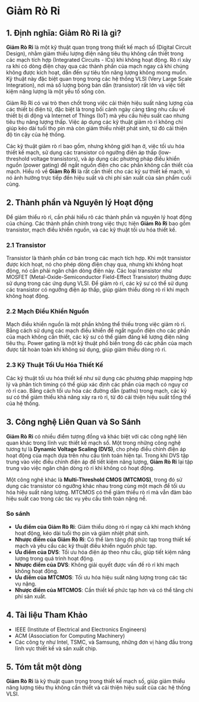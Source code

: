 # Giảm Rò Rỉ

## 1. Định nghĩa: Giảm Rò Rỉ là gì?
**Giảm Rò Rỉ** là một kỹ thuật quan trọng trong thiết kế mạch số (Digital Circuit Design), nhằm giảm thiểu lượng điện năng tiêu thụ không cần thiết trong các mạch tích hợp (Integrated Circuits - ICs) khi không hoạt động. Rò rỉ xảy ra khi có dòng điện chạy qua các thành phần của mạch ngay cả khi chúng không được kích hoạt, dẫn đến sự tiêu tốn năng lượng không mong muốn. Kỹ thuật này đặc biệt quan trọng trong các hệ thống VLSI (Very Large Scale Integration), nơi mà số lượng bóng bán dẫn (transistor) rất lớn và việc tiết kiệm năng lượng là một yếu tố sống còn.

Giảm Rò Rỉ có vai trò then chốt trong việc cải thiện hiệu suất năng lượng của các thiết bị điện tử, đặc biệt là trong bối cảnh ngày càng tăng nhu cầu về thiết bị di động và Internet of Things (IoT) mà yêu cầu hiệu suất cao nhưng tiêu thụ năng lượng thấp. Việc áp dụng các kỹ thuật giảm rò rỉ không chỉ giúp kéo dài tuổi thọ pin mà còn giảm thiểu nhiệt phát sinh, từ đó cải thiện độ tin cậy của hệ thống.

Các kỹ thuật giảm rò rỉ bao gồm, nhưng không giới hạn ở, việc tối ưu hóa thiết kế mạch, sử dụng các transistor có ngưỡng điện áp thấp (low-threshold voltage transistors), và áp dụng các phương pháp điều khiển nguồn (power gating) để ngắt nguồn điện cho các phần không cần thiết của mạch. Hiểu rõ về **Giảm Rò Rỉ** là rất cần thiết cho các kỹ sư thiết kế mạch, vì nó ảnh hưởng trực tiếp đến hiệu suất và chi phí sản xuất của sản phẩm cuối cùng.

## 2. Thành phần và Nguyên lý Hoạt động
Để giảm thiểu rò rỉ, cần phải hiểu rõ các thành phần và nguyên lý hoạt động của chúng. Các thành phần chính trong việc thực hiện **Giảm Rò Rỉ** bao gồm transistor, mạch điều khiển nguồn, và các kỹ thuật tối ưu hóa thiết kế.

### 2.1 Transistor
Transistor là thành phần cơ bản trong các mạch tích hợp. Khi một transistor được kích hoạt, nó cho phép dòng điện chạy qua, nhưng khi không hoạt động, nó cần phải ngăn chặn dòng điện này. Các loại transistor như MOSFET (Metal-Oxide-Semiconductor Field-Effect Transistor) thường được sử dụng trong các ứng dụng VLSI. Để giảm rò rỉ, các kỹ sư có thể sử dụng các transistor có ngưỡng điện áp thấp, giúp giảm thiểu dòng rò rỉ khi mạch không hoạt động.

### 2.2 Mạch Điều Khiển Nguồn
Mạch điều khiển nguồn là một phần không thể thiếu trong việc giảm rò rỉ. Bằng cách sử dụng các mạch điều khiển để ngắt nguồn điện cho các phần của mạch không cần thiết, các kỹ sư có thể giảm đáng kể lượng điện năng tiêu thụ. Power gating là một kỹ thuật phổ biến trong đó các phần của mạch được tắt hoàn toàn khi không sử dụng, giúp giảm thiểu dòng rò rỉ.

### 2.3 Kỹ Thuật Tối Ưu Hóa Thiết Kế
Các kỹ thuật tối ưu hóa thiết kế như sử dụng các phương pháp mapping hợp lý và phân tích timing có thể giúp xác định các phần của mạch có nguy cơ rò rỉ cao. Bằng cách tối ưu hóa các đường dẫn (paths) trong mạch, các kỹ sư có thể giảm thiểu khả năng xảy ra rò rỉ, từ đó cải thiện hiệu suất tổng thể của hệ thống.

## 3. Công nghệ Liên Quan và So Sánh
**Giảm Rò Rỉ** có nhiều điểm tương đồng và khác biệt với các công nghệ liên quan khác trong lĩnh vực thiết kế mạch số. Một trong những công nghệ tương tự là **Dynamic Voltage Scaling (DVS)**, cho phép điều chỉnh điện áp hoạt động của mạch dựa trên nhu cầu tính toán hiện tại. Trong khi DVS tập trung vào việc điều chỉnh điện áp để tiết kiệm năng lượng, **Giảm Rò Rỉ** lại tập trung vào việc ngăn chặn dòng rò rỉ khi không có hoạt động.

Một công nghệ khác là **Multi-Threshold CMOS (MTCMOS)**, trong đó sử dụng các transistor có ngưỡng khác nhau trong cùng một mạch để tối ưu hóa hiệu suất năng lượng. MTCMOS có thể giảm thiểu rò rỉ mà vẫn đảm bảo hiệu suất cao trong các tác vụ yêu cầu tính toán nặng nề.

### So sánh
- **Ưu điểm của Giảm Rò Rỉ**: Giảm thiểu dòng rò rỉ ngay cả khi mạch không hoạt động, kéo dài tuổi thọ pin và giảm nhiệt phát sinh.
- **Nhược điểm của Giảm Rò Rỉ**: Có thể làm tăng độ phức tạp trong thiết kế mạch và yêu cầu các kỹ thuật điều khiển nguồn phức tạp.
- **Ưu điểm của DVS**: Tối ưu hóa điện áp theo nhu cầu, giúp tiết kiệm năng lượng trong quá trình hoạt động.
- **Nhược điểm của DVS**: Không giải quyết được vấn đề rò rỉ khi mạch không hoạt động.
- **Ưu điểm của MTCMOS**: Tối ưu hóa hiệu suất năng lượng trong các tác vụ nặng.
- **Nhược điểm của MTCMOS**: Cần thiết kế phức tạp hơn và có thể tăng chi phí sản xuất.

## 4. Tài liệu Tham Khảo
- IEEE (Institute of Electrical and Electronics Engineers)
- ACM (Association for Computing Machinery)
- Các công ty như Intel, TSMC, và Samsung, những đơn vị hàng đầu trong lĩnh vực thiết kế và sản xuất chip.

## 5. Tóm tắt một dòng
**Giảm Rò Rỉ** là kỹ thuật quan trọng trong thiết kế mạch số, giúp giảm thiểu năng lượng tiêu thụ không cần thiết và cải thiện hiệu suất của các hệ thống VLSI.